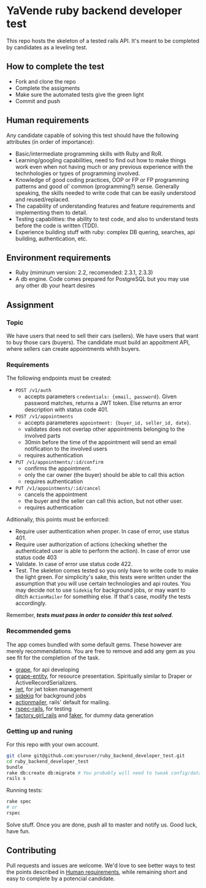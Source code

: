 # YaVende ruby backend developer test

This repo hosts the skeleton of a tested rails API.
It's meant to be completed by candidates as a leveling test.

## How to complete the test
- Fork and clone the repo
- Complete the assigments
- Make sure the automated tests give the green light
- Commit and push

## Human requirements

Any candidate capable of solving this test should have the following attributes (in order of importance):

- Basic/intermediate programming skills with Ruby and RoR.
- Learning/googling capabilities, need to find out how to make things work even when not having much or any previous experience with the technhologies or types of programming involved.
- Knowledge of good coding practices, OOP or FP or FP programming patterns and good ol' common (programming?) sense. Generally speaking, the skills needed to write code that can be easily understood and reused/replaced.
- The capability of understanding features and feature requirements and implementing them to detail.
- Testing capabilities: the ability to test code, and also to understand tests before the code is written (TDD).
- Experience building stuff with ruby: complex DB quering, searches, api building, authentication, etc.

## Environment requirements

- Ruby (miminum version: 2.2, recomended: 2.3.1, 2.3.3)
- A db engine. Code comes prepared for PostgreSQL but you may use any other db your heart desires

## Assignment

### Topic
We have users that need to sell their cars (sellers).
We have users that want to buy those cars (buyers).
The candidate must build an appoitment API, where sellers can create appointments whith buyers.

### Requirements

The following endpoints must be created:

- `POST /v1/auth`
  -  accepts parameters `credentials: {email, password}`. Given password matches, returns a JWT token. Else returns an error description with status code 401.
- `POST /v1/appointments`
  - accepts parameteres `appointment: {buyer_id, seller_id, date}`.
  - validates does not overlap other appointments belonging to the involved parts
  - 30min before the time of the appointment will send an email notification to the involved users
  - requires authentication
- `PUT /v1/appointments/:id/confirm`
  - confirms the appointment.
  - only the car owner (the buyer) should be able to call this action
  - requires authentication
- `PUT /v1/appointments/:id/cancel`
  - cancels the appointment
  - the buyer and the seller can call this action, but not other user.
  - requires authentication

Aditionally, this points must be enforced:

- Require user authentication when proper. In case of error, use status 401.
- Require user authorization of actions (checking whether the authenticated user is able to perform the action). In case of error use status code 403
- Validate. In case of error use status code 422.
- Test. The skeleton comes tested so you only have to write code to make the light green.
For simplicity's sake, this tests were written under the assumption that you will use certain technologies and api routes.
You may decide not to use `Sidekiq` for background jobs, or may want to ditch `ActionMailer` for something else.
If that's case, modify the tests accordingly.

Remember, ***tests must pass in order to consider this test solved***.

### Recommended gems
The app comes bundled with some default gems.
These however are merely recommendations.
You are free to remove and add any gem as you see fit for the completion of the task.

- [grape](https://github.com/ruby-grape/grape), for api developing
- [grape-entity](https://github.com/ruby-grape/grape-entity), for resource presentation. Spiritually similar to Draper or ActiveRecordSerializers.
- [jwt](https://github.com/jwt/ruby-jwt), for jwt token management
- [sidekiq](https://github.com/mperham/sidekiq) for background jobs
- [actionmailer](https://github.com/rails/rails/tree/master/actionmailer), rails' default for mailing.
- [rspec-rails](https://github.com/rspec/rspec-rails), for testing
- [factory_girl_rails](https://github.com/thoughtbot/factory_girl_rails) and [faker](https://github.com/stympy/faker), for dummy data generation

### Getting up and runing

For this repo with your own account.

~~~bash
git clone git@github.com:youruser/ruby_backend_developer_test.git
cd ruby_backend_developer_test
bundle
rake db:create db:migrate # You probably will need to tweak config/database.yml
rails s
~~~
Running tests:
~~~bash
rake spec
# or
rspec
~~~
Solve stuff. Once you are done, push all to master and notify us. Good luck, have fun.

## Contributing
Pull requests and issues are welcome.
We'd love to see better ways to test the points described in [Human requirements](#human-requirements), while remaining short and easy to complete by a potencial candidate.
